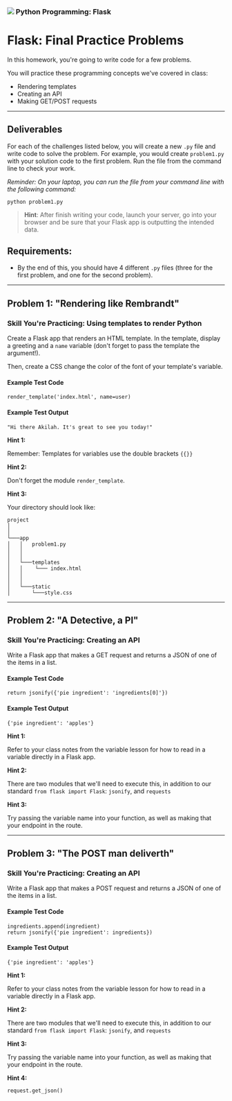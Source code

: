 ### ![](https://ga-dash.s3.amazonaws.com/production/assets/logo-9f88ae6c9c3871690e33280fcf557f33.png) Python Programming: Flask

<!---
This assignment was developed by Kevin

Questions? Comments?
1. Log an issue to this repo to alert me of a problem.
2. Suggest an edit yourself by forking this repo, making edits, and submitting a pull request with your changes back to our master branch.
3. Hit me up on Slack @kevin.coyle
--->

# Flask: Final Practice Problems

In this homework, you're going to write code for a few problems.

You will practice these programming concepts we've covered in class:

* Rendering templates
* Creating an API
* Making GET/POST requests

------------

## Deliverables

For each of the challenges listed below, you will create a new `.py` file and write code to solve the problem. For example, you would create `problem1.py` with your solution code to the first problem. Run the file from the command line to check your work.

*Reminder: On your laptop, you can run the file from your command line with the following command:*

```
python problem1.py
```

> **Hint**: After finish writing your code, launch your server, go into your browser and be sure that your Flask app is outputting the intended data.


## Requirements:

* By the end of this, you should have 4 different `.py` files (three for the first problem, and one for the second problem).

------------

## Problem 1: "Rendering like Rembrandt"

### Skill You're Practicing: Using templates to render Python

Create a Flask app that renders an HTML template. In the template, display a greeting and a `name` variable (don't forget to pass the template the argument!).

Then, create a CSS change the color of the font of your template's variable.

#### Example Test Code
```
render_template('index.html', name=user)
```

#### Example Test Output
```
"Hi there Akilah. It's great to see you today!"
```

**Hint 1:**

Remember: Templates for variables use the double brackets `{{}}`

**Hint 2:**

Don't forget the module `render_template`.

**Hint 3:**

Your directory should look like:

```
project
│   
│
└───app
│   │   problem1.py
│   │   
│   │
│   └───templates
│   │    └─── index.html
│   │
│   │
│   └───static
│       └───style.css
```

------

## Problem 2: "A Detective, a PI"

### Skill You're Practicing: Creating an API

Write a Flask app that makes a GET request and returns a JSON of one of the items in a list.


#### Example Test Code
```
return jsonify({'pie ingredient': 'ingredients[0]'})
```

#### Example Test Output
```
{'pie ingredient': 'apples'}
```

**Hint 1:**

Refer to your class notes from the variable lesson for how to read in a variable directly in a Flask app.

**Hint 2:**

There are two modules that we'll need to execute this, in addition to our standard `from flask import Flask`: `jsonify`, and `requests`

**Hint 3:**

Try passing the variable name into your function, as well as making that your endpoint in the route.

----

## Problem 3: "The POST man deliverth"

### Skill You're Practicing: Creating an API

Write a Flask app that makes a POST request and returns a JSON of one of the items in a list.


#### Example Test Code
```
ingredients.append(ingredient)
return jsonify({'pie ingredient': ingredients})
```

#### Example Test Output
```
{'pie ingredient': 'apples'}
```

**Hint 1:**

Refer to your class notes from the variable lesson for how to read in a variable directly in a Flask app.

**Hint 2:**

There are two modules that we'll need to execute this, in addition to our standard `from flask import Flask`: `jsonify`, and `requests`

**Hint 3:**

Try passing the variable name into your function, as well as making that your endpoint in the route.

**Hint 4:**

`request.get_json()`
